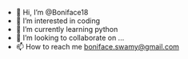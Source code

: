 - 👋 Hi, I’m @Boniface18
- 👀 I’m interested in coding
- 🌱 I’m currently learning python
- 💞️ I’m looking to collaborate on ...
- 📫 How to reach me boniface.swamy@gmail.com

<!---
Boniface18/Boniface18 is a ✨ special ✨ repository because its `README.md` (this file) appears on your GitHub profile.
You can click the Preview link to take a look at your changes.
--->
